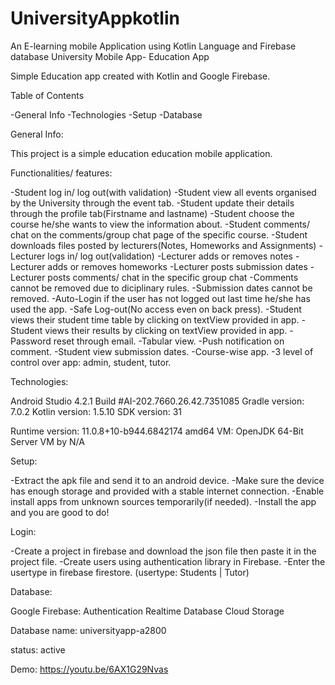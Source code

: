 # UniversityAppkotlin
An E-learning mobile Application using Kotlin Language and Firebase database
University Mobile App- Education App

Simple Education app created with Kotlin and Google Firebase.

Table of Contents

-General Info
-Technologies
-Setup
-Database

General Info:

This project is a simple education education mobile application.

Functionalities/ features: 

-Student log in/ log out(with validation)
-Student view all events organised by the University through the event tab.
-Student update their details through the profile tab(Firstname and lastname)
-Student choose the course he/she wants to view the information about.
-Student comments/ chat on the comments/group chat page of the specific course.
-Student downloads files posted by lecturers(Notes, Homeworks and Assignments)
-Lecturer logs in/ log out(validation)
-Lecturer adds or removes notes
-Lecturer adds or removes homeworks
-Lecturer posts submission dates
-Lecturer posts comments/ chat in the specific group chat
-Comments cannot be removed due to diciplinary rules.
-Submission dates cannot be removed.
-Auto-Login if the user has not logged out last time he/she has used the app.
-Safe Log-out(No access even on back press).
-Student views their student time table by clicking on textView provided in app.
-Student views their results by clicking on textView provided in app.
-Password reset through email.
-Tabular view.
-Push notification on comment.
-Student view submission dates.
-Course-wise app.
-3 level of control over app: admin, student, tutor.

Technologies:

Android Studio 4.2.1
Build #AI-202.7660.26.42.7351085
Gradle version: 7.0.2
Kotlin version: 1.5.10
SDK version: 31

Runtime version: 11.0.8+10-b944.6842174 amd64
VM: OpenJDK 64-Bit Server VM by N/A

Setup:

-Extract the apk file and send it to an android device.
-Make sure the device has enough storage and provided with a stable internet connection.
-Enable install apps from unknown sources temporarily(if needed).
-Install the app and you are good to do!


Login:

-Create a project in firebase and download the json file then paste it in the project file.
-Create users using authentication library in Firebase.
-Enter the usertype in firebase firestore. (usertype: Students | Tutor)


Database:

Google Firebase:
	Authentication
	Realtime Database
	Cloud Storage
	
Database name: universityapp-a2800

status: active

Demo: https://youtu.be/6AX1G29Nvas
